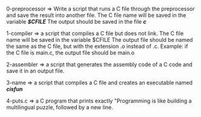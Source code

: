 0-preprocessor => Write a script that runs a C file through the preprocessor and save the result into another file.
	The C file name will be saved in the variable __*$CFILE*__
	The output should be saved in the file __*c*__

1-compiler => a script that compiles a C file but does not link.
	The C file name will be saved in the variable $CFILE
	The output file should be named the same as the C file, but with the extension .o instead of .c.
		Example: if the C file is main.c, the output file should be main.o

2-assembler => a script that generates the assembly code of a C code and save it in an output file.

3-name => a script that compiles a C file and creates an executable named __*cisfun*__

4-puts.c => a C program that prints exactly "Programming is like building a multilingual puzzle, followed by a new line.
